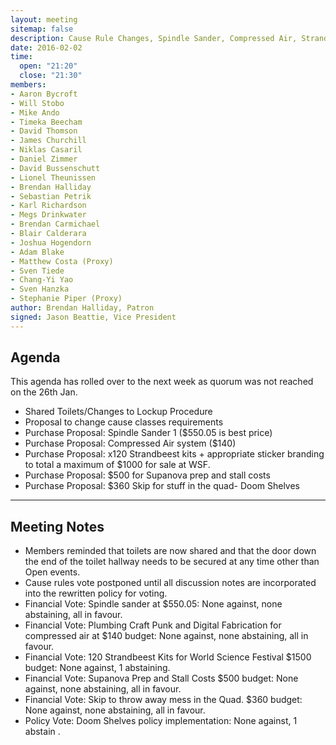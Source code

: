 ```yaml
---
layout: meeting
sitemap: false
description: Cause Rule Changes, Spindle Sander, Compressed Air, Strandbeests for WSF, Supanova costs, skip.
date: 2016-02-02
time:
  open: "21:20"
  close: "21:30"
members:
- Aaron Bycroft
- Will Stobo
- Mike Ando
- Timeka Beecham
- David Thomson
- James Churchill
- Niklas Casaril
- Daniel Zimmer
- David Bussenschutt
- Lionel Theunissen
- Brendan Halliday
- Sebastian Petrik
- Karl Richardson
- Megs Drinkwater
- Brendan Carmichael
- Blair Calderara
- Joshua Hogendorn
- Adam Blake
- Matthew Costa (Proxy)
- Sven Tiede
- Chang-Yi Yao
- Sven Hanzka
- Stephanie Piper (Proxy)
author: Brendan Halliday, Patron
signed: Jason Beattie, Vice President
---
```


## Agenda
This agenda has rolled over to the next week as quorum was not reached on the 26th Jan.

- Shared Toilets/Changes to Lockup Procedure
- Proposal to change cause classes requirements 
- Purchase Proposal: Spindle Sander 1 ($550.05 is best price)
- Purchase Proposal: Compressed Air system ($140)
- Purchase Proposal: x120 Strandbeest kits + appropriate sticker branding to total a maximum of $1000 for sale at WSF.
- Purchase Proposal: $500 for Supanova prep and stall costs 
- Purchase Proposal: $360 Skip for stuff in the quad- Doom Shelves

---

## Meeting Notes
- Members reminded that toilets are now shared and that the door down the end of the toilet hallway needs to be secured at any time other than Open events.
- Cause rules vote postponed until all discussion notes are incorporated into the rewritten policy for voting.
- Financial Vote: Spindle sander at $550.05: None against, none abstaining, all in favour.
- Financial Vote:  Plumbing Craft Punk and Digital Fabrication for compressed air at $140 budget: None against, none abstaining, all in favour.
- Financial Vote: 120 Strandbeest Kits for World Science Festival $1500 budget: None against, 1 abstaining.
- Financial Vote: Supanova Prep and Stall Costs $500 budget: None against, none abstaining, all in favour.
- Financial Vote: Skip to throw away mess in the Quad. $360 budget: None against, none abstaining, all in favour.
- Policy Vote: Doom Shelves policy implementation: None against, 1 abstain .


